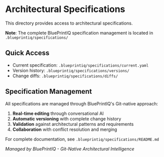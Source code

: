 # Architectural Specifications

This directory provides access to architectural specifications. 

**Note**: The complete BluePrintIQ specification management is located in `.blueprintiq/specifications/`

## Quick Access

- Current specification: `.blueprintiq/specifications/current.yaml`
- Version history: `.blueprintiq/specifications/versions/`
- Change diffs: `.blueprintiq/specifications/diffs/`

## Specification Management

All specifications are managed through BluePrintIQ's Git-native approach:
1. **Real-time editing** through conversational AI
2. **Automatic versioning** with complete change history  
3. **Validation** against architectural patterns and requirements
4. **Collaboration** with conflict resolution and merging

For complete documentation, see `.blueprintiq/specifications/README.md`

*Managed by BluePrintIQ - Git-Native Architectural Intelligence*
